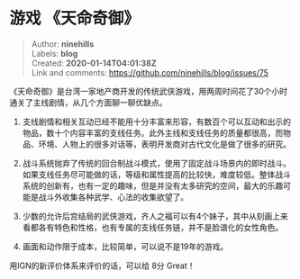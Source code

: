 # 游戏 《天命奇御》

> Author: **ninehills**  
> Labels: **blog**  
> Created: **2020-01-14T04:01:38Z**  
> Link and comments: <https://github.com/ninehills/blog/issues/75>  


《天命奇御》是台湾一家地产商开发的传统武侠游戏，用两周时间花了30个小时通关了主线剧情，从几个方面聊一聊优缺点。

1. 支线剧情和相关互动已经不能用十分丰富来形容，有数百个可以互动和出示的物品，数十个内容丰富的支线任务。此外主线和支线任务的质量都很高，而物品、环境、人物上的很多对话等，表明开发商对古代文化是做了很多的研究。

2. 战斗系统抛弃了传统的回合制战斗模式，使用了固定战斗场景内的即时战斗。如果支线任务尽可能做的话，等级和属性提高的比较快，难度较低。整体战斗系统的创新有，也有一定的趣味，但是并没有太多研究的空间，最大的乐趣可能是战斗外收集各种武学、心法的收集欲望了。

3. 少数的允许后宫结局的武侠游戏，齐人之福可以有4个妹子，其中从刻画上来看都各有特色和性格，也有专属的支线任务链，并不是脸谱化的女性角色。

4. 画面和动作限于成本，比较简单，可以说不是19年的游戏。


用IGN的新评价体系来评价的话，可以给 8分 Great！